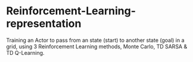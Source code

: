 # Reinforcement-Learning-representation
Training an Actor to pass from an state (start) to another state (goal) in a grid, using 3 Reinforcement Learning methods, Monte Carlo, TD SARSA &amp; TD Q-Learning.
